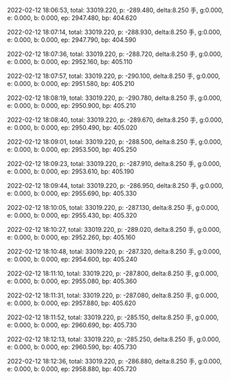 2022-02-12 18:06:53, total: 33019.220, p: -289.480, delta:8.250 手, g:0.000, e: 0.000, b: 0.000, ep: 2947.480, bp: 404.620

2022-02-12 18:07:14, total: 33019.220, p: -288.930, delta:8.250 手, g:0.000, e: 0.000, b: 0.000, ep: 2947.790, bp: 404.590

2022-02-12 18:07:36, total: 33019.220, p: -288.720, delta:8.250 手, g:0.000, e: 0.000, b: 0.000, ep: 2952.160, bp: 405.110

2022-02-12 18:07:57, total: 33019.220, p: -290.100, delta:8.250 手, g:0.000, e: 0.000, b: 0.000, ep: 2951.580, bp: 405.210

2022-02-12 18:08:19, total: 33019.220, p: -290.780, delta:8.250 手, g:0.000, e: 0.000, b: 0.000, ep: 2950.900, bp: 405.210

2022-02-12 18:08:40, total: 33019.220, p: -289.670, delta:8.250 手, g:0.000, e: 0.000, b: 0.000, ep: 2950.490, bp: 405.020

2022-02-12 18:09:01, total: 33019.220, p: -288.500, delta:8.250 手, g:0.000, e: 0.000, b: 0.000, ep: 2953.500, bp: 405.250

2022-02-12 18:09:23, total: 33019.220, p: -287.910, delta:8.250 手, g:0.000, e: 0.000, b: 0.000, ep: 2953.610, bp: 405.190

2022-02-12 18:09:44, total: 33019.220, p: -286.950, delta:8.250 手, g:0.000, e: 0.000, b: 0.000, ep: 2955.690, bp: 405.330

2022-02-12 18:10:05, total: 33019.220, p: -287.130, delta:8.250 手, g:0.000, e: 0.000, b: 0.000, ep: 2955.430, bp: 405.320

2022-02-12 18:10:27, total: 33019.220, p: -289.020, delta:8.250 手, g:0.000, e: 0.000, b: 0.000, ep: 2952.260, bp: 405.160

2022-02-12 18:10:48, total: 33019.220, p: -287.320, delta:8.250 手, g:0.000, e: 0.000, b: 0.000, ep: 2954.600, bp: 405.240

2022-02-12 18:11:10, total: 33019.220, p: -287.800, delta:8.250 手, g:0.000, e: 0.000, b: 0.000, ep: 2955.080, bp: 405.360

2022-02-12 18:11:31, total: 33019.220, p: -287.080, delta:8.250 手, g:0.000, e: 0.000, b: 0.000, ep: 2957.880, bp: 405.620

2022-02-12 18:11:52, total: 33019.220, p: -285.150, delta:8.250 手, g:0.000, e: 0.000, b: 0.000, ep: 2960.690, bp: 405.730

2022-02-12 18:12:13, total: 33019.220, p: -285.250, delta:8.250 手, g:0.000, e: 0.000, b: 0.000, ep: 2960.590, bp: 405.730

2022-02-12 18:12:36, total: 33019.220, p: -286.880, delta:8.250 手, g:0.000, e: 0.000, b: 0.000, ep: 2958.880, bp: 405.720
